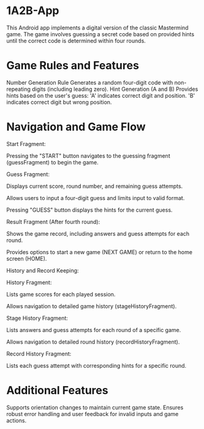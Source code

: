# 1A2B-App
This Android app implements a digital version of the classic Mastermind game. The game involves guessing a secret code based on provided hints until the correct code is determined within four rounds.

# Game Rules and Features
Number Generation Rule
Generates a random four-digit code with non-repeating digits (including leading zero).
Hint Generation (A and B)
Provides hints based on the user's guess:
'A' indicates correct digit and position.
'B' indicates correct digit but wrong position.

# Navigation and Game Flow
Start Fragment:

Pressing the "START" button navigates to the guessing fragment (guessFragment) to begin the game.


Guess Fragment:

Displays current score, round number, and remaining guess attempts.

Allows users to input a four-digit guess and limits input to valid format.

Pressing "GUESS" button displays the hints for the current guess.


Result Fragment (After fourth round):

Shows the game record, including answers and guess attempts for each round.

Provides options to start a new game (NEXT GAME) or return to the home screen (HOME).


History and Record Keeping:

History Fragment:

Lists game scores for each played session.

Allows navigation to detailed game history (stageHistoryFragment).


Stage History Fragment:

Lists answers and guess attempts for each round of a specific game.

Allows navigation to detailed round history (recordHistoryFragment).


Record History Fragment:

Lists each guess attempt with corresponding hints for a specific round.

# Additional Features
Supports orientation changes to maintain current game state.
Ensures robust error handling and user feedback for invalid inputs and game actions.
